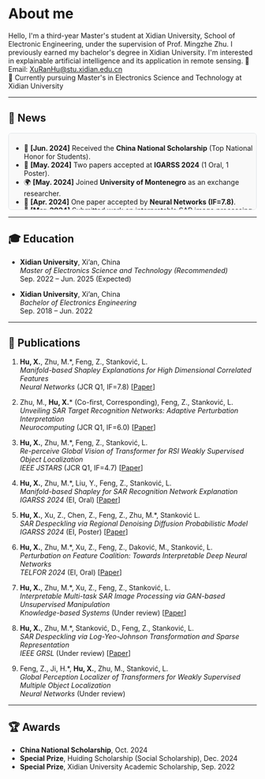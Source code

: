 # About me
Hello, I'm a third-year Master's student at Xidian University, School of Electronic Engineering, under the supervision of Prof. Mingzhe Zhu. I previously earned my bachelor's degree in Xidian University. I'm interested in explainable artificial intelligence and its application in remote sensing.
📧 Email: XuRanHu@stu.xidian.edu.cn  
📍 Currently pursuing Master's in Electronics Science and Technology at Xidian University

---

## 📰 News

<div style="max-height: 140px; overflow-y: auto; padding: 0.5em; border: 1px solid #e1e4e8; border-radius: 6px; background-color: #f9f9f9;">

- 🏅 <b>[Jun. 2024]</b> Received the <b>China National Scholarship</b> (Top National Honor for Students).
- 📄 <b>[May. 2024]</b> Two papers accepted at <b>IGARSS 2024</b> (1 Oral, 1 Poster).
- 🌍 <b>[May. 2024]</b> Joined <b>University of Montenegro</b> as an exchange researcher.
- 📝 <b>[Apr. 2024]</b> One paper accepted by <b>Neural Networks (IF=7.8)</b>.
- 📖 <b>[Mar. 2024]</b> Submitted work on interpretable SAR image processing to <b>KBS</b>.
- 🎤 <b>[Nov. 2024]</b> Will present at <b>TELFOR 2024</b>, Belgrade.

</div>

---

## 🎓 Education

- **Xidian University**, Xi’an, China  
  *Master of Electronics Science and Technology (Recommended)*  
  Sep. 2022 – Jun. 2025 (Expected)  

- **Xidian University**, Xi’an, China  
  *Bachelor of Electronics Engineering*  
  Sep. 2018 – Jun. 2022  

---

## 📄 Publications

1. **Hu, X.**, Zhu, M.*, Feng, Z., Stanković, L.  
   *Manifold-based Shapley Explanations for High Dimensional Correlated Features*  
   _Neural Networks_ (JCR Q1, IF=7.8) [[Paper](https://doi.org/10.1016/j.neunet.2024.106634)]

2. Zhu, M., **Hu, X.*** (Co-first, Corresponding), Feng, Z., Stanković, L.  
   *Unveiling SAR Target Recognition Networks: Adaptive Perturbation Interpretation*  
   _Neurocomputing_ (JCR Q1, IF=6.0) [[Paper](https://doi.org/10.1016/j.neucom.2024.128137)]

3. **Hu, X.**, Zhu, M.*, Feng, Z., Stanković, L.  
   *Re-perceive Global Vision of Transformer for RSI Weakly Supervised Object Localization*  
   _IEEE JSTARS_ (JCR Q1, IF=4.7) [[Paper](https://ieeexplore.ieee.org/document/10678922)]

4. **Hu, X.**, Zhu, M.*, Liu, Y., Feng, Z., Stanković, L.  
   *Manifold-based Shapley for SAR Recognition Network Explanation*  
   _IGARSS 2024_ (EI, Oral) [[Paper](https://ieeexplore.ieee.org/document/10642512)]

5. **Hu, X.**, Xu, Z., Chen, Z., Feng, Z., Zhu, M.*, Stanković L.  
   *SAR Despeckling via Regional Denoising Diffusion Probabilistic Model*  
   _IGARSS 2024_ (EI, Poster) [[Paper](https://ieeexplore.ieee.org/document/10641283)]

6. **Hu, X.**, Zhu, M.*, Xu, Z., Feng, Z., Daković, M., Stanković, L.  
   *Perturbation on Feature Coalition: Towards Interpretable Deep Neural Networks*  
   _TELFOR 2024_ (EI, Oral) [[Paper](https://arxiv.org/pdf/2408.13397)]

7. **Hu, X.**, Zhu, M.*, Xu, Z., Feng, Z., Stanković, L.  
   *Interpretable Multi-task SAR Image Processing via GAN-based Unsupervised Manipulation*  
   _Knowledge-based Systems_ (Under review) [[Paper](https://arxiv.org/pdf/2408.01553)]

8. **Hu, X.**, Zhu, M.*, Stanković, D., Feng, Z., Stanković, L.  
   *SAR Despeckling via Log-Yeo-Johnson Transformation and Sparse Representation*  
   _IEEE GRSL_ (Under review) [[Paper](https://arxiv.org/pdf/2412.18121)]

9. Feng, Z., Ji, H.*, **Hu, X.**, Zhu, M., Stanković, L.  
   *Global Perception Localizer of Transformers for Weakly Supervised Multiple Object Localization*  
   _Neural Networks_ (Under review)

---

## 🏆 Awards

- **China National Scholarship**, Oct. 2024
- **Special Prize**, Huiding Scholarship (Social Scholarship), Dec. 2024
- **Special Prize**, Xidian University Academic Scholarship, Sep. 2022

